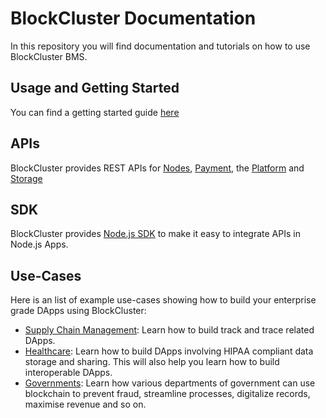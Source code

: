 # BlockCluster Documentation
In this repository you will find documentation and tutorials on how to use BlockCluster BMS.

## Usage and Getting Started

You can find a getting started guide [here](Getting_Started.md)

## APIs

BlockCluster provides REST APIs for [Nodes](https://dynamo.api.blockcluster.io), [Payment](https://paymeter.api.blockcluster.io), the [Platform](https://platform.api.blockcluster.io) and [Storage](https://hyperion.api.blockcluster.io)

## SDK

BlockCluster provides [Node.js SDK](https://github.com/BlockClusterApp/blockcluster-node) to make it easy to integrate APIs in Node.js Apps.

## Use-Cases

Here is an list of example use-cases showing how to build your enterprise grade DApps using BlockCluster:

* [Supply Chain Management](use-cases/supply-chain-management.md): Learn how to build track and trace related DApps.
* [Healthcare](use-cases/healthcare.md): Learn how to build DApps involving HIPAA compliant data storage and sharing. This will also help you learn how to build interoperable  DApps.
* [Governments](use-cases/governments.md): Learn how various departments of government can use blockchain to prevent fraud, streamline processes, digitalize records, maximise revenue and so on. 